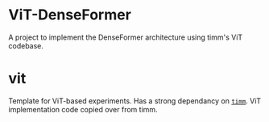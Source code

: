 # ViT-DenseFormer
A project to implement the DenseFormer architecture using timm's ViT codebase.  
# vit
Template for ViT-based experiments. Has a strong dependancy on [`timm`](https://github.com/huggingface/pytorch-image-models). ViT implementation code copied over from timm.
